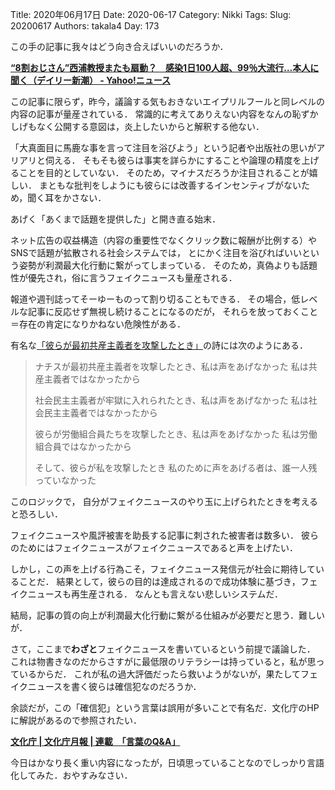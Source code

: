 ﻿Title: 2020年06月17日
Date: 2020-06-17
Category: Nikki
Tags: 
Slug: 20200617
Authors: takala4
Day: 173



この手の記事に我々はどう向き合えばいいのだろうか．


**[“8割おじさん”西浦教授またも扇動？　感染1日100人超、99％大流行…本人に聞く（デイリー新潮） - Yahoo!ニュース](https://news.yahoo.co.jp/articles/b86acbe0899a199e9e88097b88a827d550e6774e)**


この記事に限らず，昨今，議論する気もおきないエイプリルフールと同レベルの内容の記事が量産されている．
常識的に考えてありえない内容をなんの恥ずかしげもなく公開する意図は，炎上したいからと解釈する他ない．


「大真面目に馬鹿な事を言って注目を浴びよう」という記者や出版社の思いがアリアリと伺える．
そもそも彼らは事実を詳らかにすることや論理の精度を上げることを目的としていない．
そのため，マイナスだろうか注目されることが嬉しい．
まともな批判をしようにも彼らには改善するインセンティブがないため，聞く耳をかさない．


あげく「あくまで話題を提供した」と開き直る始末．


ネット広告の収益構造（内容の重要性でなくクリック数に報酬が比例する）やSNSで話題が拡散される社会システムでは，
とにかく注目を浴びればいいという姿勢が利潤最大化行動に繋がってしまっている．
そのため，真偽よりも話題性が優先され，俗に言うフェイクニュースも量産される．



報道や週刊誌ってそーゆーものって割り切ることもできる．
その場合，低レベルな記事に反応せず無視し続けることになるのだが，
それらを放っておくこと＝存在の肯定になりかねない危険性がある．


有名な[「彼らが最初共産主義者を攻撃したとき」](https://ja.wikipedia.org/wiki/%E5%BD%BC%E3%82%89%E3%81%8C%E6%9C%80%E5%88%9D%E5%85%B1%E7%94%A3%E4%B8%BB%E7%BE%A9%E8%80%85%E3%82%92%E6%94%BB%E6%92%83%E3%81%97%E3%81%9F%E3%81%A8%E3%81%8D)の詩には次のようにある．


>
>ナチスが最初共産主義者を攻撃したとき、私は声をあげなかった 私は共産主義者ではなかったから
>
>社会民主主義者が牢獄に入れられたとき、私は声をあげなかった 私は社会民主主義者ではなかったから
>
>彼らが労働組合員たちを攻撃したとき、私は声をあげなかった 私は労働組合員ではなかったから
>
>そして、彼らが私を攻撃したとき 私のために声をあげる者は、誰一人残っていなかった
>


このロジックで，
自分がフェイクニュースのやり玉に上げられたときを考えると恐ろしい．


フェイクニュースや風評被害を助長する記事に刺された被害者は数多い．
彼らのためにはフェイクニュースがフェイクニュースであると声を上げたい．


しかし，この声を上げる行為こそ，フェイクニュース発信元が社会に期待していることだ．
結果として，彼らの目的は達成されるので成功体験に基づき，フェイクニュースも再生産される．
なんとも言えない悲しいシステムだ．


結局，記事の質の向上が利潤最大化行動に繋がる仕組みが必要だと思う．難しいが．



さて，ここまで**わざと**フェイクニュースを書いているという前提で議論した．
これは物書きなのだからさすがに最低限のリテラシーは持っていると，私が思っているからだ．
これが私の過大評価だったら救いようがないが，果たしてフェイクニュースを書く彼らは確信犯なのだろうか．


余談だが，この「確信犯」という言葉は誤用が多いことで有名だ．文化庁のHPに解説があるので参照されたい．


**[文化庁 | 文化庁月報 | 連載　「言葉のQ&A」](https://www.bunka.go.jp/pr/publish/bunkachou_geppou/2012_05/series_10/series_10.html)**



今日はかなり長く重い内容になったが，日頃思っていることなのでしっかり言語化してみた．おやすみなさい．



